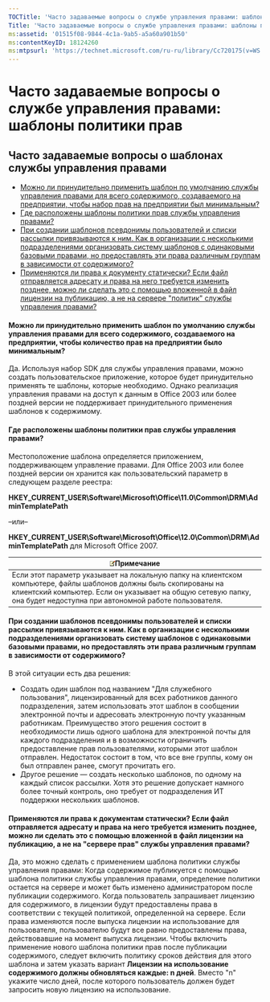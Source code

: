 ```yaml
---
TOCTitle: 'Часто задаваемые вопросы о службе управления правами: шаблоны политики прав'
Title: 'Часто задаваемые вопросы о службе управления правами: шаблоны политики прав'
ms:assetid: '01515f08-9844-4c1a-9ab5-a5a60a901b50'
ms:contentKeyID: 18124260
ms:mtpsurl: 'https://technet.microsoft.com/ru-ru/library/Cc720175(v=WS.10)'
---
```


Часто задаваемые вопросы о службе управления правами: шаблоны политики прав
===========================================================================

Часто задаваемые вопросы о шаблонах службы управления правами
-------------------------------------------------------------

-   [Можно ли принудительно применить шаблон по умолчанию службы управления правами для всего содержимого, создаваемого на предприятии, чтобы набор прав на предприятии был минимальным?](#bkmk_57)
-   [Где расположены шаблоны политики прав службы управления правами?](#bkmk_58)
-   [При создании шаблонов псевдонимы пользователей и списки рассылки привязываются к ним. Как в организации с несколькими подразделениями организовать систему шаблонов с одинаковыми базовыми правами, но предоставлять эти права различным группам в зависимости от содержимого?](#bkmk_59)
-   [Применяются ли права к документу статически? Если файл отправляется адресату и права на него требуется изменить позднее, можно ли сделать это с помощью вложенной в файл лицензии на публикацию, а не на сервере "политик" службы управления правами?](#bkmk_60)

<span id="BKMK_57"></span>
#### Можно ли принудительно применить шаблон по умолчанию службы управления правами для всего содержимого, создаваемого на предприятии, чтобы количество прав на предприятии было минимальным?

Да. Используя набор SDK для службы управления правами, можно создать пользовательское приложение, которое будет принудительно применять те шаблоны, которые необходимо. Однако реализация управления правами на доступ к данным в Office 2003 или более поздней версии не поддерживает принудительного применения шаблонов к содержимому.

<span id="BKMK_58"></span>
#### Где расположены шаблоны политики прав службы управления правами?

Местоположение шаблона определяется приложением, поддерживающем управление правами. Для Office 2003 или более поздней версии он хранится как пользовательский параметр в следующем разделе реестра:

**HKEY\_CURRENT\_USER\\Software\\Microsoft\\Office\\11.0\\Common\\DRM\\AdminTemplatePath**

–или–

**HKEY\_CURRENT\_USER\\Software\\Microsoft\\Office\\12.0\\Common\\DRM\\AdminTemplatePath** для Microsoft Office 2007.

| ![](/security-updates/images/Cc720175.note(WS.10).gif)Примечание                                                                                                                                                                  |
|----------------------------------------------------------------------------------------------------------------------------------------------------------------------------------------------------------------------------------------------|
| Если этот параметр указывает на локальную папку на клиентском компьютере, файлы шаблонов должны быль скопированы на клиентский компьютер. Если он указывает на общую сетевую папку, она будет недоступна при автономной работе пользователя. |

<span id="BKMK_59"></span>
#### При создании шаблонов псевдонимы пользователей и списки рассылки привязываются к ним. Как в организации с несколькими подразделениями организовать систему шаблонов с одинаковыми базовыми правами, но предоставлять эти права различным группам в зависимости от содержимого?

В этой ситуации есть два решения:

-   Создать один шаблон под названием "Для служебного пользования", лицензированный для всех работников данного подразделения, затем использовать этот шаблон в сообщении электронной почты и адресовать электронную почту указанным работникам. Преимущество этого решения состоит в необходимости лишь одного шаблона для электронной почты для каждого подразделения и в возможности ограничить предоставление прав пользователями, которыми этот шаблон отправлен. Недостаток состоит в том, что все вне группы, кому он был отправлен ранее, смогут прочитать его.
-   Другое решение — создать несколько шаблонов, по одному на каждый список рассылки. Хотя это решение допускает намного более точный контроль, оно требует от подразделения ИТ поддержки нескольких шаблонов.

<span id="BKMK_60"></span>
#### Применяются ли права к документам статически? Если файл отправляется адресату и права на него требуется изменить позднее, можно ли сделать это с помощью вложенной в файл лицензии на публикацию, а не на "сервере прав" службы управления правами?

Да, это можно сделать с применением шаблона политики службы управления правами: Когда содержимое публикуется с помощью шаблона политики службы управления правами, определение политики остается на сервере и может быть изменено администратором после публикации содержимого. Когда пользователь запрашивает лицензию для содержимого, в лицензии будут предоставлены права в соответствии с текущей политикой, определенной на сервере. Если права изменяются после выпуска лицензии на использование для пользователя, пользователю будут все равно предоставлены права, действовавшие на момент выпуска лицензии. Чтобы включить применение нового шаблона политики прав после публикации содержимого, следует включить политику сроков действия для этого шаблона и затем указать вариант **Лицензии на использование содержимого должны обновляться каждые: n дней**. Вместо "n" укажите число дней, после которого пользователь должен будет запросить новую лицензию на использование.
